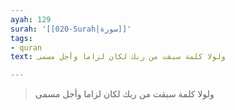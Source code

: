 ```yaml
---
ayah: 129
surah: '[[020-Surah|سورة]]'
tags:
- quran
text: ولولا كلمة سبقت من ربك لكان لزاما وأجل مسمى

---
```

> ولولا كلمة سبقت من ربك لكان لزاما وأجل مسمى
